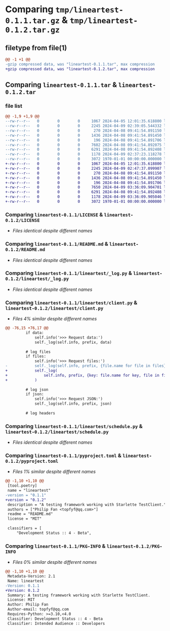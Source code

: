 # Comparing `tmp/lineartest-0.1.1.tar.gz` & `tmp/lineartest-0.1.2.tar.gz`

## filetype from file(1)

```diff
@@ -1 +1 @@
-gzip compressed data, was "lineartest-0.1.1.tar", max compression
+gzip compressed data, was "lineartest-0.1.2.tar", max compression
```

## Comparing `lineartest-0.1.1.tar` & `lineartest-0.1.2.tar`

### file list

```diff
@@ -1,9 +1,9 @@
--rw-r--r--   0        0        0     1067 2024-04-05 12:01:35.618800 lineartest-0.1.1/LICENSE
--rw-r--r--   0        0        0     2245 2024-04-09 02:39:05.544332 lineartest-0.1.1/README.md
--rw-r--r--   0        0        0      270 2024-04-08 09:41:54.891150 lineartest-0.1.1/lineartest/__init__.py
--rw-r--r--   0        0        0     1436 2024-04-08 09:41:54.891450 lineartest-0.1.1/lineartest/_log.py
--rw-r--r--   0        0        0      196 2024-04-08 09:41:54.891706 lineartest-0.1.1/lineartest/_type.py
--rw-r--r--   0        0        0     7602 2024-04-08 09:41:54.892075 lineartest-0.1.1/lineartest/client.py
--rw-r--r--   0        0        0     6291 2024-04-08 09:41:54.892408 lineartest-0.1.1/lineartest/schedule.py
--rw-r--r--   0        0        0     1178 2024-04-09 02:37:23.118278 lineartest-0.1.1/pyproject.toml
--rw-r--r--   0        0        0     3072 1970-01-01 00:00:00.000000 lineartest-0.1.1/PKG-INFO
+-rw-r--r--   0        0        0     1067 2024-04-05 12:01:35.618800 lineartest-0.1.2/LICENSE
+-rw-r--r--   0        0        0     2245 2024-04-09 02:47:37.099907 lineartest-0.1.2/README.md
+-rw-r--r--   0        0        0      270 2024-04-08 09:41:54.891150 lineartest-0.1.2/lineartest/__init__.py
+-rw-r--r--   0        0        0     1436 2024-04-08 09:41:54.891450 lineartest-0.1.2/lineartest/_log.py
+-rw-r--r--   0        0        0      196 2024-04-08 09:41:54.891706 lineartest-0.1.2/lineartest/_type.py
+-rw-r--r--   0        0        0     7650 2024-04-09 03:36:09.904701 lineartest-0.1.2/lineartest/client.py
+-rw-r--r--   0        0        0     6291 2024-04-08 09:41:54.892408 lineartest-0.1.2/lineartest/schedule.py
+-rw-r--r--   0        0        0     1178 2024-04-09 03:36:09.905046 lineartest-0.1.2/pyproject.toml
+-rw-r--r--   0        0        0     3072 1970-01-01 00:00:00.000000 lineartest-0.1.2/PKG-INFO
```

### Comparing `lineartest-0.1.1/LICENSE` & `lineartest-0.1.2/LICENSE`

 * *Files identical despite different names*

### Comparing `lineartest-0.1.1/README.md` & `lineartest-0.1.2/README.md`

 * *Files identical despite different names*

### Comparing `lineartest-0.1.1/lineartest/_log.py` & `lineartest-0.1.2/lineartest/_log.py`

 * *Files identical despite different names*

### Comparing `lineartest-0.1.1/lineartest/client.py` & `lineartest-0.1.2/lineartest/client.py`

 * *Files 4% similar despite different names*

```diff
@@ -76,15 +76,17 @@
         if data:
             self.info('>>> Request data:')
             self._log(self.info, prefix, data)
 
         # log files
         if files:
             self.info('>>> Request files:')
-            self._log(self.info, prefix, {file.name for file in files})
+            self._log(
+                self.info, prefix, {key: file.name for key, file in files.items()}
+            )
 
         # log json
         if json:
             self.info('>>> Request JSON:')
             self._log(self.info, prefix, json)
 
         # log headers
```

### Comparing `lineartest-0.1.1/lineartest/schedule.py` & `lineartest-0.1.2/lineartest/schedule.py`

 * *Files identical despite different names*

### Comparing `lineartest-0.1.1/pyproject.toml` & `lineartest-0.1.2/pyproject.toml`

 * *Files 1% similar despite different names*

```diff
@@ -1,10 +1,10 @@
 [tool.poetry]
 name = "lineartest"
-version = "0.1.1"
+version = "0.1.2"
 description = "A testing framework working with Starlette TestClient."
 authors = ["Philip Fan <topfyf@qq.com>"]
 readme = "README.md"
 license = "MIT"
 
 classifiers = [
     "Development Status :: 4 - Beta",
```

### Comparing `lineartest-0.1.1/PKG-INFO` & `lineartest-0.1.2/PKG-INFO`

 * *Files 0% similar despite different names*

```diff
@@ -1,10 +1,10 @@
 Metadata-Version: 2.1
 Name: lineartest
-Version: 0.1.1
+Version: 0.1.2
 Summary: A testing framework working with Starlette TestClient.
 License: MIT
 Author: Philip Fan
 Author-email: topfyf@qq.com
 Requires-Python: >=3.10,<4.0
 Classifier: Development Status :: 4 - Beta
 Classifier: Intended Audience :: Developers
```

